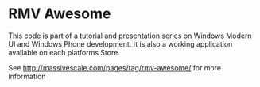 RMV Awesome
=====
This code is part of a tutorial and presentation series on Windows Modern UI and Windows Phone development. It is also a working application available on each platforms Store. 

See http://massivescale.com/pages/tag/rmv-awesome/ for more information
